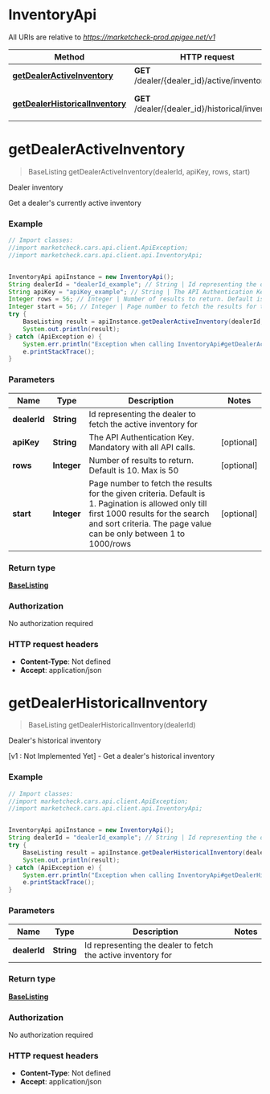 # InventoryApi

All URIs are relative to *https://marketcheck-prod.apigee.net/v1*

Method | HTTP request | Description
------------- | ------------- | -------------
[**getDealerActiveInventory**](InventoryApi.md#getDealerActiveInventory) | **GET** /dealer/{dealer_id}/active/inventory | Dealer inventory
[**getDealerHistoricalInventory**](InventoryApi.md#getDealerHistoricalInventory) | **GET** /dealer/{dealer_id}/historical/inventory | Dealer&#39;s historical inventory


<a name="getDealerActiveInventory"></a>
# **getDealerActiveInventory**
> BaseListing getDealerActiveInventory(dealerId, apiKey, rows, start)

Dealer inventory

Get a dealer&#39;s currently active inventory

### Example
```java
// Import classes:
//import marketcheck.cars.api.client.ApiException;
//import marketcheck.cars.api.client.api.InventoryApi;


InventoryApi apiInstance = new InventoryApi();
String dealerId = "dealerId_example"; // String | Id representing the dealer to fetch the active inventory for
String apiKey = "apiKey_example"; // String | The API Authentication Key. Mandatory with all API calls.
Integer rows = 56; // Integer | Number of results to return. Default is 10. Max is 50
Integer start = 56; // Integer | Page number to fetch the results for the given criteria. Default is 1. Pagination is allowed only till first 1000 results for the search and sort criteria. The page value can be only between 1 to 1000/rows
try {
    BaseListing result = apiInstance.getDealerActiveInventory(dealerId, apiKey, rows, start);
    System.out.println(result);
} catch (ApiException e) {
    System.err.println("Exception when calling InventoryApi#getDealerActiveInventory");
    e.printStackTrace();
}
```

### Parameters

Name | Type | Description  | Notes
------------- | ------------- | ------------- | -------------
 **dealerId** | **String**| Id representing the dealer to fetch the active inventory for |
 **apiKey** | **String**| The API Authentication Key. Mandatory with all API calls. | [optional]
 **rows** | **Integer**| Number of results to return. Default is 10. Max is 50 | [optional]
 **start** | **Integer**| Page number to fetch the results for the given criteria. Default is 1. Pagination is allowed only till first 1000 results for the search and sort criteria. The page value can be only between 1 to 1000/rows | [optional]

### Return type

[**BaseListing**](BaseListing.md)

### Authorization

No authorization required

### HTTP request headers

 - **Content-Type**: Not defined
 - **Accept**: application/json

<a name="getDealerHistoricalInventory"></a>
# **getDealerHistoricalInventory**
> BaseListing getDealerHistoricalInventory(dealerId)

Dealer&#39;s historical inventory

[v1 : Not Implemented Yet] - Get a dealer&#39;s historical inventory

### Example
```java
// Import classes:
//import marketcheck.cars.api.client.ApiException;
//import marketcheck.cars.api.client.api.InventoryApi;


InventoryApi apiInstance = new InventoryApi();
String dealerId = "dealerId_example"; // String | Id representing the dealer to fetch the active inventory for
try {
    BaseListing result = apiInstance.getDealerHistoricalInventory(dealerId);
    System.out.println(result);
} catch (ApiException e) {
    System.err.println("Exception when calling InventoryApi#getDealerHistoricalInventory");
    e.printStackTrace();
}
```

### Parameters

Name | Type | Description  | Notes
------------- | ------------- | ------------- | -------------
 **dealerId** | **String**| Id representing the dealer to fetch the active inventory for |

### Return type

[**BaseListing**](BaseListing.md)

### Authorization

No authorization required

### HTTP request headers

 - **Content-Type**: Not defined
 - **Accept**: application/json

